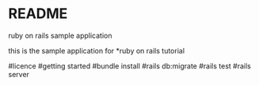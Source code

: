 # README

ruby on rails sample application

this is the sample application for 
*ruby on rails tutorial 

#licence 
#getting started 
#bundle install
#rails db:migrate 
#rails test
#rails server